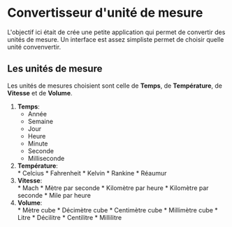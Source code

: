 # Convertisseur d'unité de mesure  
  L'objectif ici était de crée une petite application qui permet de convertir des unités de mesure. 
  Un interface est assez simpliste permet de choisir quelle unité convenvertir. 
    
  ##  Les unités de mesure
  Les unités de mesures choisient sont celle de **Temps**, de **Température**, de **Vitesse** et de **Volume**.  

  1. **Temps**:  
      * Année
      * Semaine
      * Jour
      * Heure
      * Minute
      * Seconde
      * Milliseconde  
  2. **Température**:  
    * Celcius
    * Fahrenheit
    * Kelvin
    * Rankine
    * Réaumur
  3. **Vitesse**:  
    * Mach
    * Mètre par seconde
    * Kilomètre par heure
    * Kilomètre par seconde
    * Mile par heure
  4. **Volume**:  
    * Mètre cube
    * Décimètre cube
    * Centimètre cube
    * Millimètre cube
    * Litre
    * Décilitre
    * Centilitre
    * Millilitre     


  